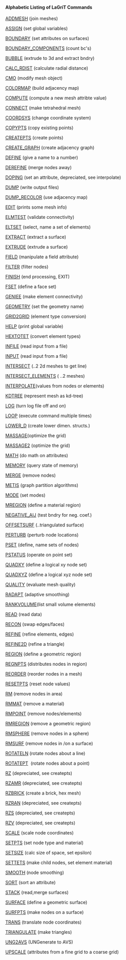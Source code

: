 #### Alphabetic Listing of LaGriT Commands
[ADDMESH](docs/commands/ADDMESH.md) (join meshes)

[ASSIGN](docs/commands/ASSIGN.md) (set global variables)

[BOUNDARY](docs/commands/BOUNDAR1.md) (set attributes on
surfaces)

[BOUNDARY_COMPONENTS](docs/commands/BOUNDARY_C.md) (count bc's)

[BUBBLE](docs/commands/bubble.md) (extrude to 3d and extract bndry)

[CALC_RDIST](docs/commands/calc_rdist.md) (calculate radial
distance)

[CMO](docs/commands/CMO2.md) (modify mesh object)

[COLORMAP](docs/commands/COLORMAP.md) (build adjacency map)

[COMPUTE](docs/commands/COMPUTE.md) (compute a new mesh attribte
value)

[CONNECT](docs/commands/CONNECT1.md) (make tetrahedral mesh)

[COORDSYS](docs/commands/COORDSY.md) (change coordinate system)

[COPYPTS](docs/commands/COPYPTS.md) (copy existing points)

[CREATEPTS](docs/commands/createpts.md) (create points)

[CREATE_GRAPH](docs/commands/create_graph.md) (create adjacency
graph)

[DEFINE](docs/commands/DEFINE.md) (give a name to a number)

[DEREFINE](docs/commands/DEREFINE.md) (merge nodes away)

[DOPING](docs/commands/DOPING1.md) (set an attribute, depreciated, see
interpolate)

[DUMP](docs/commands/DUMP2.md) (write output files)

[DUMP_RECOLOR](docs/commands/DUMP_RECOLOR.md) (use adjacency map)

[EDIT](docs/commands/EDIT2.md) (prints some mesh info)

[ELMTEST](docs/commands/elmtest.md) (validate connectivity)

[ELTSET](docs/commands/ELTSET2.md) (select, name a set of elements)

[EXTRACT](docs/commands/EXTRACT1.md) (extract a surface)

[EXTRUDE](docs/commands/extrude.md) (extrude a surface)

[FIELD](docs/commands/FIELD.md) (manipulate a field attribute)

[FILTER](docs/commands/FILTER.md) (filter nodes)

[FINISH](docs/commands/FINISH.md) (end processing, EXIT)

[FSET](docs/commands/FSET.md) (define a face set)

[GENIEE](docs/commands/GENIEE.md) (make element connectivity)

[GEOMETRY](docs/commands/geometry.md) (set the geometry name)

[GRID2GRID](docs/commands/GRID2GRID.md) (element type conversion)

[HELP](docs/commands/HELP.md) (print global variable)

[HEXTOTET](docs/commands/HEXTOTE.md) (convert element types)

[INFILE](docs/commands/INPUT.md) (read input from a file)

[INPUT](docs/commands/INPUT.md) (read input from a file)

[INTERSECT](docs/commands/INTERSECT.md) (..2 2d meshes to get line)

[INTERSECT_ELEMENTS](docs/commands/intersectelements.md) ( ..2
meshes)

[INTERPOLATE](docs/commands/main_interpolate.md)(values from nodes or
elements)

[KDTREE](docs/commands/kdtree.md) (represent mesh as kd-tree)

[LOG](docs/commands/LOG.md) (turn log file off and on)

[LOOP](docs/commands/loop.md) (execute command multiple times)

[LOWER_D](docs/commands/lower_d.md) (create lower dimen. structs.)

[MASSAGE](docs/commands/MASSAGE.md)(optimize the grid)

[MASSAGE2](docs/commands/MASSAGE2.md) (optimize the grid)

[MATH](docs/commands/MATH.md) (do math on attributes)

[MEMORY](docs/commands/memory.md) (query state of memory)

[MERGE](docs/commands/MERGE.md) (remove nodes)

[METIS](docs/commands/metis.md) (graph partition algorithms)

[MODE](docs/commands/MODE.md) (set modes)

[MREGION](docs/commands/MREGION.md) (define a material region)

[NEGATIVE_AIJ](docs/commands/NEGATIVE.md) (test bndry for neg.
coef.)

[OFFSETSURF](docs/commands/OFFSETSURF.md) (..triangulated
surface)

[PERTURB](docs/commands/PERTURB.md) (perturb node locations)

[PSET](docs/commands/PSET.md) (define, name sets of nodes)

[PSTATUS](docs/commands/PSTATUS.md) (operate on point set)

[QUADXY](docs/commands/QUADXY.md) (define a logical xy node
set)

[QUADXYZ](docs/commands/QUADXYZ1.md) (define a logical xyz node set)

[QUALITY](docs/commands/QUALITY.md) (evaluate mesh quality)

[RADAPT](docs/commands/RADAPT.md) (adaptive smoothing)

[RANKVOLUME](docs/commands/rankvolume.md)(list small volume elements)

[READ](docs/commands/READ.md) (read data)

[RECON](docs/commands/RECON.md) (swap edges/faces)

[REFINE](docs/commands/REFINE.md) (refine elements, edges)

[REFINE2D](docs/commands/refine2d.md) (refine a triangle)

[REGION](docs/commands/REGION.md) (define a geometric region)

[REGNPTS](docs/commands/REGNPTS.md) (distributes nodes in region)

[REORDER](docs/commands/REORDER.md) (reorder nodes in a mesh)

[RESETPTS](docs/commands/RESETPT.md) (reset node values)

[RM](docs/commands/RM.md) (remove nodes in area)

[RMMAT](docs/commands/RMMAT.md) (remove a material)

[RMPOINT](docs/commands/RMPOINT.md) (remove nodes/elements)

[RMREGION](docs/commands/RMREGION.md) (remove a geometric region)

[RMSPHERE](docs/commands/RMSPHERE.md) (remove nodes in a sphere)

[RMSURF](docs/commands/RMSURF.md) (remove nodes in /on a surface)

[ROTATELN](docs/commands/ROTATELN.md) (rotate nodes about a line)

[ROTATEPT](docs/commands/ROTATEPT.md)  (rotate nodes about a point)

[RZ](docs/commands/RZ.md) (depreciated, see createpts)

[RZAMR](docs/commands/RZAMR.md) (depreciated, see createpts)

[RZBRICK](docs/commands/RZBRICK.md) (create a brick, hex mesh)

[RZRAN](docs/commands/RZRAN.md) (depreciated, see createpts)

[RZS](docs/commands/RZS.md) (depreciated, see createpts)

[RZV](docs/commands/RZV_LG.md) (depreciated, see createpts)

[SCALE](docs/commands/SCALE.md) (scale node coordinates)

[SETPTS](docs/commands/SETPTS.md) (set node type and material)

[SETSIZE](docs/commands/SETSIZE.md) (calc size of space, set epsilon)

[SETTETS](docs/commands/SETTETS.md) (make child nodes, set element
material)

[SMOOTH](docs/commands/SMOOTH.md) (node smoothing)

[SORT](docs/commands/SORT.md) (sort an attribute)

[STACK](docs/commands/STACK.md) (read,merge surfaces)

[SURFACE](docs/commands/SURFACE.md) (define a geometric surface)

[SURFPTS](docs/commands/SURFPTS.md) (make nodes on a surface)

[TRANS](docs/commands/TRANS.md) (translate node coordinates)

[TRIANGULATE](docs/commands/TRIAGN.md) (make triangles)

[UNG2AVS](docs/commands/UNG2AVS.md) (UNGenerate to AVS)

[UPSCALE](docs/commands/UPSCALE.md) (attributes from a fine grid to a
coarse grid)

